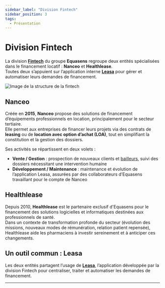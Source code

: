 ```yaml
---
sidebar_label: "Division Fintech"
sidebar_position: 3
tags:
  - Présentation
---
```


# Division Fintech

La division **[Fintech](../glossaire/Vocab_metier.md#fintech)** du groupe **Equasens** regroupe deux entités spécialisées dans le financement locatif : **Nanceo** et **Healthlease**.  
Toutes deux s’appuient sur l’application interne **[Leasa](./Leasa)** pour gérer et automatiser leurs demandes de financement.

![Image de la structure de la fintech](/img/presentation/pres_fintech.png)

## Nanceo

Créée en **2015**, **Nanceo** propose des solutions de financement d’équipements professionnels en location, principalement pour le secteur tertiaire.  
Elle permet aux entreprises de financer leurs projets via des contrats de **leasing** ou de **location avec option d’achat (LOA)**, tout en simplifiant la constitution et la gestion des dossiers.

Ses activités se répartissent en deux volets :  

- **Vente / Gestion** : prospection de nouveaux clients et [bailleurs](../glossaire/Vocab_metier.md#bailleur), suivi des dossiers nécessitant une intervention humaine
- **Développement / Maintenance** : maintenance et évolution de l’application Leasa, assurées par des collaborateurs d’Equasens travaillant pour le compte de Nanceo

## Healthlease

Depuis 2010, **Healthlease** est le partenaire exclusif d'Equasens pour le financement des solutions logicielles et informatiques destinées aux professionnels de santé.  
Dans un contexte de transformation profonde du secteur (évolution des missions, nouveaux modes de rémunération, relation patient repensée), Healthlease aide les pharmaciens à investir sereinement et à anticiper ces changements.

## Un outil commun : Leasa

Les deux entités partagent l’usage de **[Leasa](./Leasa)**, l’application développée par la division Fintech pour centraliser, traiter et automatiser les demandes de financement.

---
